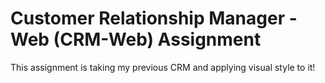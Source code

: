 # Customer Relationship Manager - Web (CRM-Web) Assignment

This assignment is taking my previous CRM and applying visual style to it!
